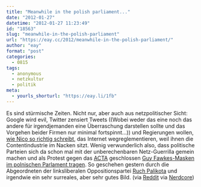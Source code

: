 ```yaml
---
title: "Meanwhile in the polish parliament..."
date: "2012-01-27"
datetime: "2012-01-27 11:23:49"
id: "18563"
slug: "meanwhile-in-the-polish-parliament"
url: "https://eay.cc/2012/meanwhile-in-the-polish-parliament/"
author: "eay"
format: "post"
categories:
  - 0815
tags:
  - anonymous
  - netzkultur
  - politik
meta:
  - yourls_shorturl: "https://eay.li/1fb"
---
```


Es sind stürmische Zeiten. Nicht nur, aber auch aus netzpolitischer Sicht: Google wird evil, Twitter zensiert Tweets ((Wobei weder das eine noch das andere für irgendjemanden eine Überraschung darstellen sollte und das Vorgehen beider Firmen nur minimal fortspinnt...)) und Regierungen wollen, [wie Nico so richtig schreibt](http://codecandies.de/2012/01/26/butter-bei-die-fische/), das Internet wegreglementieren, weil ihnen die Contentindustrie im Nacken sitzt. Wenig verwunderlich also, dass politische Parteien sich da schon mal mit der unberechenbaren Netz-Guerrilla gemein machen und als Protest gegen das [ACTA](http://de.wikipedia.org/wiki/Anti-Counterfeiting_Trade_Agreement) geschlossen [Guy Fawkes-Masken im polnischen Parlament tragen](http://i.imgur.com/7BSM5.jpg). So geschehen gestern durch die Abgeordneten der linksliberalen Oppositionspartei [Ruch Palikota](http://de.wikipedia.org/wiki/Ruch_Palikota) und irgendwie ein sehr surreales, aber sehr gutes Bild. (via [Reddit](http://www.reddit.com/r/pics/comments/oxswu/meanwhile_in_polish_parliament/) via [Nerdcore](http://www.crackajack.de/2012/01/26/ruch-palikota-protest-acta-in-polish-parliament/))

